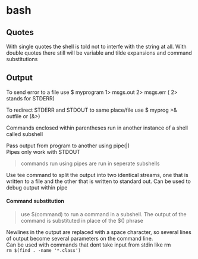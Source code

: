 # bash

## Quotes

With single quotes the shell is told not to interfe with the string at all.
With double quotes there still will be variable and tilde expansions and command substitutions

## Output

To send error to a file use \$ myprogram 1> msgs.out 2> msgs.err ( 2> stands for STDERR)

To redirect STDERR and STDOUT to same place/file use \$ myprog >& outfile or (&>)

Commands enclosed within parentheses run in another instance of a shell called subshell 

Pass output from program to another using pipe(|) \
Pipes only work with STDOUT
> commands run using pipes are run in seperate subshells

Use tee command to split the output into two identical streams, one that is written to a file and the other that is written to standard out. Can be used to debug output within pipe

#### Command substitution

> use $(command) to run a command in a subshell. The output of the command is substituted in place of the $() phrase

Newlines in the output are replaced with a space character, so several lines of output become several parameters on the command line.\
Can be used with commands that dont take input from stdin like rm \
`rm $(find . -name '*.class')`





